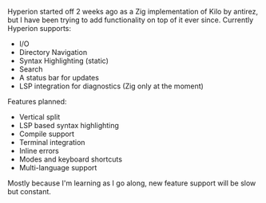 Hyperion started off 2 weeks ago as a Zig implementation of Kilo by antirez, but I have been trying to add functionality on top of it ever since. Currently Hyperion supports: 
- I/O 
- Directory Navigation 
- Syntax Highlighting (static)
- Search
- A status bar for updates
- LSP integration for diagnostics (Zig only at the moment)

Features planned: 
- Vertical split
- LSP based syntax highlighting
- Compile support
- Terminal integration
- Inline errors
- Modes and keyboard shortcuts
- Multi-language support

Mostly because I'm learning as I go along, new feature support will be slow but constant. 
